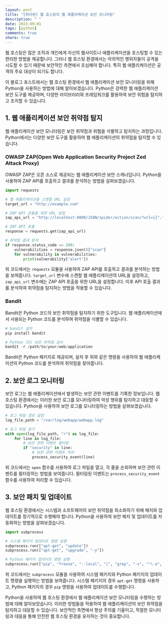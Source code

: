 ```yaml
---
layout: post
title: "[파이썬] 웹 호스팅의 웹 애플리케이션 보안 모니터링"
description: " "
date: 2023-09-01
tags: [python]
comments: true
share: true
---
```


웹 호스팅은 많은 조직과 개인에게 자신의 웹사이트나 애플리케이션을 호스팅할 수 있는 편리한 방법을 제공합니다. 그러나 웹 호스팅 환경에서는 악의적인 행위자들이 공격을 시도할 수 있기 때문에 보안적인 측면에서 조심해야 합니다. 특히 웹 애플리케이션은 공격의 주요 대상이 되기도 합니다.

이 블로그 포스트에서는 웹 호스팅 환경에서 웹 애플리케이션 보안 모니터링을 위해 Python을 사용하는 방법에 대해 알아보겠습니다. Python은 강력한 웹 애플리케이션 보안 도구를 제공하며, 다양한 라이브러리와 프레임워크를 활용하여 보안 위험을 탐지하고 조치할 수 있습니다.

## 1. 웹 애플리케이션 보안 취약점 탐지

웹 애플리케이션 보안 모니터링은 보안 취약점과 위협을 식별하고 탐지하는 과정입니다. Python에서는 다양한 보안 도구를 활용하여 웹 애플리케이션의 취약점을 탐지할 수 있습니다. 

### OWASP ZAP(Open Web Application Security Project Zed Attack Proxy)

OWASP ZAP은 오픈 소스로 제공되는 웹 애플리케이션 보안 스캐너입니다. Python을 사용하여 ZAP API를 호출하고 결과를 분석하는 방법을 살펴보겠습니다.

```python
import requests

# 웹 애플리케이션을 스캔할 URL 설정
target_url = "http://example.com"

# ZAP API 호출을 위한 URL 설정
zap_api_url = "http://localhost:8080/JSON/spider/action/scan/?url={}".format(target_url)

# ZAP API 호출
response = requests.get(zap_api_url)

# 취약점 결과 분석
if response.status_code == 200:
    vulnerabilities = response.json()["scan"]
    for vulnerability in vulnerabilities:
        print(vulnerability["alert"])
```

위 코드에서는 `requests` 모듈을 사용하여 ZAP API를 호출하고 결과를 분석하는 방법을 보여줍니다. `target_url` 변수에 스캔할 웹 애플리케이션의 URL을 설정하고, `zap_api_url` 변수에는 ZAP API 호출을 위한 URL을 설정합니다. 이후 API 호출 결과를 분석하여 취약점을 탐지하는 방법을 적용할 수 있습니다.

### Bandit

Bandit은 Python 코드의 보안 취약점을 탐지하기 위한 도구입니다. 웹 애플리케이션에서 사용되는 Python 코드를 분석하여 취약점을 식별할 수 있습니다.

```python
# bandit 설치
pip install bandit

# Python 코드 보안 취약점 검사
bandit -r /path/to/your/web/application
```

Bandit은 Python 패키지로 제공되며, 설치 후 위와 같은 명령을 사용하여 웹 애플리케이션의 Python 코드를 분석하여 취약점을 찾아줍니다.

## 2. 보안 로그 모니터링

보안 로그는 웹 애플리케이션에서 발생하는 보안 관련 이벤트를 기록한 정보입니다. 웹 호스팅 환경에서는 이러한 보안 로그를 모니터링하여 악성 행위를 탐지하고 대응할 수 있습니다. Python을 사용하여 보안 로그를 모니터링하는 방법을 살펴보겠습니다.

```python
# 로그 파일 경로 설정
log_file_path = "/var/log/webapp/webapp.log"

# 로그 파일 읽기
with open(log_file_path, "r") as log_file:
    for line in log_file:
        # 보안 관련 이벤트 필터링
        if "security" in line:
            # 보안 관련 이벤트 처리
            process_security_event(line)
```

위 코드에서는 `open` 함수를 사용하여 로그 파일을 열고, 각 줄을 순회하며 보안 관련 이벤트를 필터링하는 방법을 보여줍니다. 필터링된 이벤트는 `process_security_event` 함수를 사용하여 처리할 수 있습니다.

## 3. 보안 패치 및 업데이트

웹 호스팅 환경에서는 시스템과 소프트웨어의 보안 취약점을 최소화하기 위해 패치와 업데이트를 정기적으로 수행해야 합니다. Python을 사용하여 보안 패치 및 업데이트를 자동화하는 방법을 살펴보겠습니다.

```python
import subprocess

# 시스템 패키지 업데이트 명령 실행
subprocess.run(["apt-get", "update"])
subprocess.run(["apt-get", "upgrade", "-y"])

# Python 패키지 업데이트 명령 실행
subprocess.run(["pip", "freeze", "--local", "|", "grep", "-v", "^\-e", "|", "cut", "-d", "=", "-f", 1, "|", "xargs", "-n1", "pip", "install", "-U"])
```

위 코드에서는 `subprocess` 모듈을 사용하여 시스템 패키지와 Python 패키지의 업데이트 명령을 실행하는 방법을 보여줍니다. 시스템 패키지의 경우 `apt-get` 명령을 사용하고, Python 패키지의 경우 `pip` 명령을 사용하여 업데이트를 수행합니다.

Python을 사용하여 웹 호스팅 환경에서 웹 애플리케이션 보안 모니터링을 수행하는 방법에 대해 알아보았습니다. 이러한 방법들을 적용하여 웹 애플리케이션의 보안 취약점을 탐지하고 대응할 수 있습니다. 보안적인 측면에서 항상 주의를 기울이고, 적절한 모니터링과 대응을 통해 안전한 웹 호스팅 환경을 유지하는 것이 중요합니다.